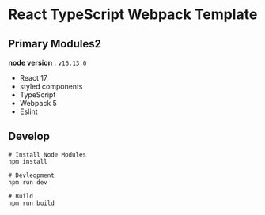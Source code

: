 # React TypeScript Webpack Template

## Primary Modules2

**node version** : `v16.13.0`

* React 17
* styled components
* TypeScript
* Webpack 5
* Eslint

## Develop

```shell
# Install Node Modules
npm install

# Devleopment
npm run dev

# Build
npm run build
```